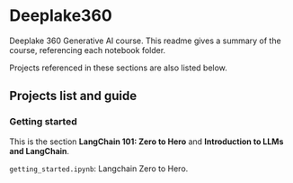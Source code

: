 # Deeplake360
Deeplake 360 Generative AI course. This readme gives a summary of the course, referencing each notebook folder. 

Projects referenced in these sections are also listed below. 

## Projects list and guide

### Getting started

This is the section **LangChain 101: Zero to Hero** and **Introduction to LLMs and LangChain**. 

`getting_started.ipynb`: Langchain Zero to Hero.

